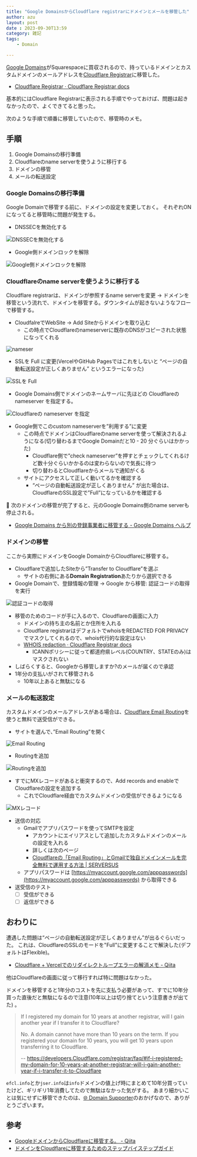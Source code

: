 ```yaml
---
title: "Google DomainsからCloudflare registrarにドメインとメールを移管した"
author: azu
layout: post
date : 2023-09-30T13:59
category: 雑記
tags:
    - Domain

---
```


[Google Domains](https://domains.google/)がSquarespaceに買収されるので、持っているドメインとカスタムドメインのメールアドレスを[Cloudflare Registrar](https://www.Cloudflare.com/ja-jp/products/registrar/)に移管した。

- [Cloudflare Registrar · Cloudflare Registrar docs](https://developers.Cloudflare.com/registrar/)

基本的にはCloudflare Registrarに表示される手順でやっておけば、問題は起きなかったので、よくできてると思った。

次のような手順で順番に移管していたので、移管時のメモ。

## 手順

1. Google Domainsの移行準備
2. Cloudflareのname serverを使うように移行する
3. ドメインの移管
4. メールの転送設定

### Google Domainsの移行準備

Google Domainで移管する前に、ドメインの設定を変更しておく。
それぞれONになってると移管時に問題が発生する。

- DNSSECを無効化する

![DNSSECを無効化する](/wp-content/uploads/2023/09/Untitled.png)

- Google側ドメインロックを解除

![Google側ドメインロックを解除](/wp-content/uploads/2023/09/Untitled%201.png)

### Cloudflareのname serverを使うように移行する

Cloudflare registrarは、ドメインが参照するname serverを変更 → ドメインを移管という流れで、ドメインを移管する。ダウンタイムが起きないようなフローで移管する。

- CloudfalreでWebSite → Add Siteからドメインを取り込む
    - この時点でCloudflareのnameserverに既存のDNSがコピーされた状態になってくれる

![nameser](/wp-content/uploads/2023/09/Untitled%202.png)

- SSLを Full に変更(VercelやGitHub Pagesではこれをしないと “ページの自動転送設定が正しくありません” というエラーになった)

![SSLを Full](/wp-content/uploads/2023/09/Untitled%203.png)

- Google Domains側でドメインのネームサーバに先ほどの Cloudflareの nameserver を指定する。

![Cloudflareの nameserver を指定](/wp-content/uploads/2023/09/Untitled%204.png)

- Google側でこのcustom nameserverを”利用する”に変更
    - この時点でドメインはCloudflareのname serverを使って解決されるようになる(切り替わるまでGoogle Domainだと10 - 20 分ぐらいはかかった)
        - Cloudflare側で”check nameserver”を押すとチェックしてくれるけど数十分ぐらいかかるのは変わらないので気長に待つ
        - 切り替わるとCloudflareからメールで通知がくる
    - サイトにアクセスして正しく動いてるかを確認する
        - “ページの自動転送設定が正しくありません” が出た場合は、CloudflareのSSL設定で”Full”になっているかを確認する

:memo: 次のドメインの移管が完了すると、元のGoogle Domains側のname serverも停止される。

- [Google Domains から別の登録事業者に移管する - Google Domains ヘルプ](https://support.google.com/domains/answer/3251178)

### ドメインの移管

ここから実際にドメインをGoogle DomainからCloudflareに移管する。

- Cloudflareで追加したSiteから”Transfer to Cloudflare”を選ぶ
    - サイトの右側にある**Domain Registration**あたりから選択できる
- Google Domainで、登録情報の管理 → Google から移管: 認証コードの取得を実行
    
![認証コードの取得](/wp-content/uploads/2023/09/Untitled%205.png)
    
- 移管のためのコードが手に入るので、Cloudflareの画面に入力
    - ドメインの持ち主の名前とか住所を入れる
    - Cloudflare registrarはデフォルトでwhoisをREDACTED FOR PRIVACYでマスクしてくれるので、whois代行的な設定はない
    - [WHOIS redaction · Cloudflare Registrar docs](https://developers.cloudflare.com/registrar/account-options/whois-redaction/)
      - ICANNポリシーに従って都道府県レベル(COUNTRY、STATEのみ)はマスクされない
- しばらくすると、Googleから移管しますか?のメールが届くので承認
- 1年分の支払いがされて移管される
    - 10年以上あると無駄になる

### メールの転送設定

カスタムドメインのメールアドレスがある場合は、[Cloudflare Email Routing](https://www.Cloudflare.com/ja-jp/developer-platform/email-routing/)を使うと無料で送受信ができる。

- サイトを選んで、”Email Routing”を開く

![Email Routing](/wp-content/uploads/2023/09/Untitled%206.png)

- Routingを追加

![Routingを追加](/wp-content/uploads/2023/09/Untitled%207.png)

- すでにMXレコードがあると衝突するので、Add records and enableでCloudflareの設定を追加する
    - これでCloudflare経由でカスタムドメインの受信ができるようになる

![MXレコード](/wp-content/uploads/2023/09/Untitled%208.png)

- 送信の対応
    - Gmailでアプリパスワードを使ってSMTPを設定
        - アカウントにエイリアスとして追加したカスタムドメインのメールの設定を入れる
        - 詳しくは次のページ
        - [Cloudflareの「Email Routing」とGmailで独自ドメインメールを完全無料で運用する方法 | SERVERSUS](https://www.serversus.work/topics/qkf8sh2jusl8u6sjm5v5/)
    - アプリパスワードは [https://myaccount.google.com/apppasswords](https://myaccount.google.com/apppasswords) から取得できる
- 送受信のテスト
    - [ ] 受信ができる
    - [ ] 返信ができる

## おわりに

遭遇した問題は“ページの自動転送設定が正しくありません”が出るぐらいだった。
これは、CloudflareのSSLのモードを"Full"に変更することで解決した(デフォルトはFlexible)。

- [Cloudflare + Vercelでのリダイレクトループエラーの解消メモ - Qiita](https://qiita.com/n0bisuke/items/ebdace6abf4423197373)

他はCloudflareの画面に従って移行すれば特に問題はなかった。

ドメインを移管すると1年分のコストを先に支払う必要があって、すでに10年分買った直後だと無駄になるので注意(10年以上は切り捨てという注意書きが出てた) 。

> If I registered my domain for 10 years at another registrar, will I gain another year if I transfer it to Cloudflare?
> 
> No. A domain cannot have more than 10 years on the term. If you registered your domain for 10 years, you will get 10 years upon transferring it to Cloudflare.
> 
> -- https://developers.Cloudflare.com/registrar/faq/#if-i-registered-my-domain-for-10-years-at-another-registrar-will-i-gain-another-year-if-i-transfer-it-to-Cloudflare

`efcl.info`とか`jser.info`は`info`ドメインの値上げ時にまとめて10年分買っていたけど、ギリギリ1年消費してたので無駄はなかった気がする。
あまり細かいことは気にせずに移管できたのは、[🌐 Domain Supporter](https://github.com/sponsors/azu)のおかげなので、ありがとうございます。

## 参考

- [GoogleドメインからCloudflareに移管する。 - Qiita](https://qiita.com/napspans/items/3e4030ea54948295c53e)
- [ドメインをCloudflareに移管するためのステップバイステップガイド](https://blog.cloudflare.com/ja-jp/a-step-by-step-guide-to-transferring-domains-to-cloudflare-ja-jp/)
